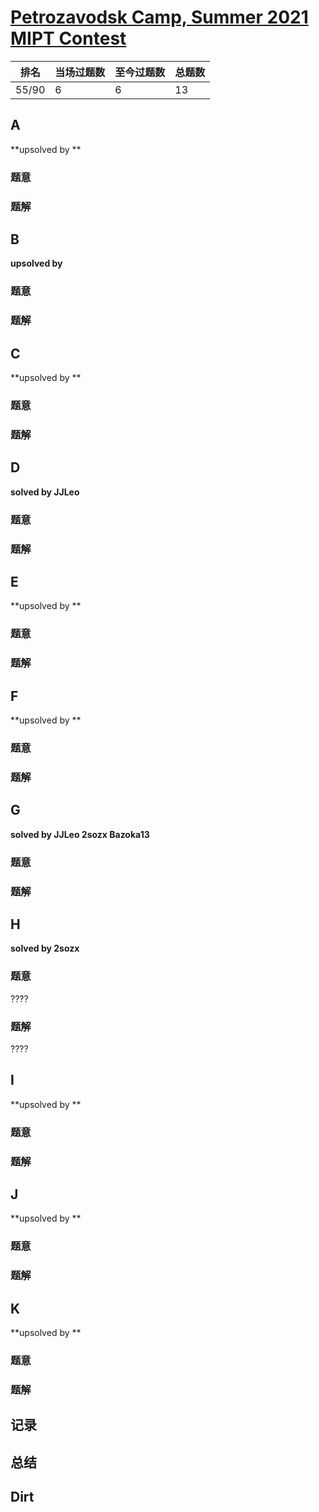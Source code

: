 # [Petrozavodsk Camp, Summer 2021 MIPT Contest](https://official.contest.yandex.com/ptz-summer-2021/contest/28727/enter)

| 排名  | 当场过题数 | 至今过题数 | 总题数 |
| ----- | ---------- | ---------- | ------ |
| 55/90 | 6          | 6          | 13     |

## **A**

**upsolved by **

### 题意



### 题解



## **B**

**upsolved by**

### 题意



### 题解



## **C**

**upsolved by **

### 题意



### 题解



## **D**

**solved by JJLeo**

### 题意



### 题解



## **E**

**upsolved by **

### 题意



### 题解



## **F**

**upsolved by **

### 题意



### 题解



## **G**

**solved by JJLeo 2sozx Bazoka13**

### 题意



### 题解



## **H**

**solved by 2sozx**

### 题意

????

### 题解

????

## **I**

**upsolved by **

### 题意



### 题解



## **J**

**upsolved by **

### 题意



### 题解



## **K**

**upsolved by **

### 题意



### 题解





## **记录**



## **总结**

## **Dirt**



